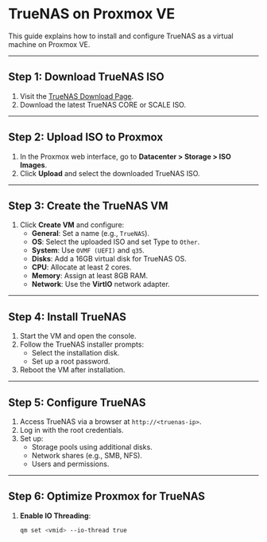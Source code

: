 # TrueNAS on Proxmox VE

This guide explains how to install and configure TrueNAS as a virtual machine on Proxmox VE.

---

## **Step 1: Download TrueNAS ISO**
1. Visit the [TrueNAS Download Page](https://www.truenas.com/download/).
2. Download the latest TrueNAS CORE or SCALE ISO.

---

## **Step 2: Upload ISO to Proxmox**
1. In the Proxmox web interface, go to **Datacenter > Storage > ISO Images**.
2. Click **Upload** and select the downloaded TrueNAS ISO.

---

## **Step 3: Create the TrueNAS VM**
1. Click **Create VM** and configure:
   - **General**: Set a name (e.g., `TrueNAS`).
   - **OS**: Select the uploaded ISO and set Type to `Other`.
   - **System**: Use `OVMF (UEFI)` and `q35`.
   - **Disks**: Add a 16GB virtual disk for TrueNAS OS.
   - **CPU**: Allocate at least 2 cores.
   - **Memory**: Assign at least 8GB RAM.
   - **Network**: Use the **VirtIO** network adapter.

---

## **Step 4: Install TrueNAS**
1. Start the VM and open the console.
2. Follow the TrueNAS installer prompts:
   - Select the installation disk.
   - Set up a root password.
3. Reboot the VM after installation.

---

## **Step 5: Configure TrueNAS**
1. Access TrueNAS via a browser at `http://<truenas-ip>`.
2. Log in with the root credentials.
3. Set up:
   - Storage pools using additional disks.
   - Network shares (e.g., SMB, NFS).
   - Users and permissions.

---

## **Step 6: Optimize Proxmox for TrueNAS**
1. **Enable IO Threading**:
   ```bash
   qm set <vmid> --io-thread true
